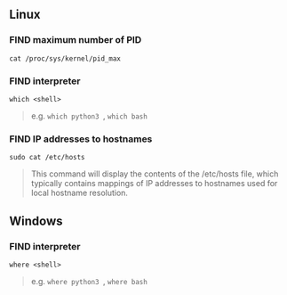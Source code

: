 ## Linux
### FIND maximum number of PID
`cat /proc/sys/kernel/pid_max`

### FIND interpreter
`which <shell>`
> e.g. `which python3 `, `which bash`

### FIND IP addresses to hostnames
`sudo cat /etc/hosts`
> This command will display the contents of the /etc/hosts file, which typically contains mappings of IP addresses to hostnames used for local hostname resolution.

## Windows
### FIND interpreter
`where <shell>`
> e.g. `where python3 `, `where bash`

